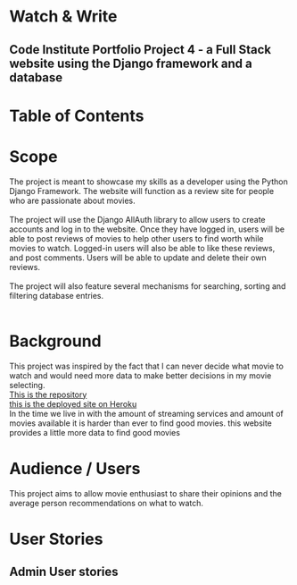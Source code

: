 # **Watch & Write**

## Code Institute Portfolio Project 4 - a Full Stack website using the Django framework and a database

# **Table of Contents**


# **Scope**
The project is meant to showcase my skills as a developer using the Python Django Framework. The website will function as a review site for people who are passionate about movies.
<br><br>
The project will use the Django AllAuth library to allow users to create accounts and log in to the website. Once they have logged in, users will be able to post reviews of movies to help other users to find worth while movies to watch. Logged-in users will also be able to like these reviews, and post comments. Users will be able to update and delete their own reviews.
<br><br>
The project will also feature several mechanisms for searching, sorting and filtering database entries.
<br><br>

# **Background**
This project was inspired by the fact that I can never decide what movie to watch and would need more data to make better decisions in my movie selecting.
<br>
[This is the repository](https://github.com/Linber93/watch_and_write)
<br>
[this is the deployed site on Heroku](https://watch-and-write.herokuapp.com/)
<br>
In the time we live in with the amount of streaming services and amount of movies available it is harder than ever to find good movies. this website provides a little more data to find good movies


# **Audience / Users**

This project aims to allow movie enthusiast to share their opinions and the average person recommendations on what to watch.

# **User Stories**

## **Admin User stories**